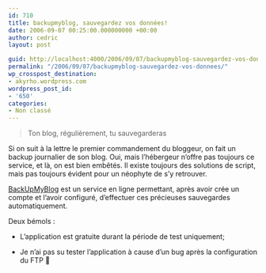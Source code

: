 ```yaml
---
id: 710
title: backupmyblog, sauvegardez vos données!
date: 2006-09-07 00:25:00.000000000 +00:00
author: cedric
layout: post

guid: http://localhost:4000/2006/09/07/backupmyblog-sauvegardez-vos-donnees.html
permalink: "/2006/09/07/backupmyblog-sauvegardez-vos-donnees/"
wp_crosspost_destination:
- akyrho.wordpress.com
wordpress_post_id:
- '650'
categories:
- Non classé
---
```

> Ton blog, régulièrement, tu sauvegarderas

Si on suit à la lettre le premier commandement du bloggeur, on fait un backup journalier de son blog. Oui, mais l’hébergeur n’offre pas toujours ce service, et là, on est bien embêtés. Il existe toujours des solutions de script, mais pas toujours évident pour un néophyte de s’y retrouver.

[BackUpMyBlog](http://www.backupmyblog.com/) est un service en ligne permettant, après avoir crée un compte et l’avoir configuré, d’effectuer ces précieuses sauvegardes automatiquement.

Deux bémols :

  * L’application est gratuite durant la période de test uniquement;

  * Je n’ai pas su tester l’application à cause d’un bug après la configuration du FTP 🙁